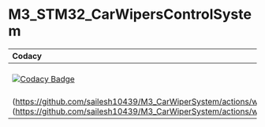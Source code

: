 # M3_STM32_CarWipersControlSystem

| Codacy | Codiga    | Codiga |  Build | CppCheck |
| :----- | :-------- | :----- |  :---- | :------- |
|  [![Codacy Badge](https://app.codacy.com/project/badge/Grade/315680a4cac6462d913be0f09d35c28d)](https://www.codacy.com/gh/preeti870/M3_STM32_CarWipersControlSystem/dashboard?utm_source=github.com&amp;utm_medium=referral&amp;utm_content=preeti870/M3_STM32_CarWipersControlSystem&amp;utm_campaign=Badge_Grade) | ![https://api.codiga.io/project/33366/score/svg](https://api.codiga.io/project/33366/score/svg) | ![https://api.codiga.io/project/33366/status/svg](https://api.codiga.io/project/33366/status/svg) | [![Build-Linux](https://github.com/preeti870/M3_STM32_CarWipersControlSystem/actions/workflows/Buil%20on%20Linux.yml/badge.svg)](https://github.com/preeti870/M3_STM32_CarWipersControlSystem/actions/workflows/Buil%20on%20Linux.yml) | [![Cppcheck Analysis]
(https://github.com/sailesh10439/M3_CarWiperSystem/actions/workflows/CppCheck_Analysis.yml/badge.svg)](https://github.com/sailesh10439/M3_CarWiperSystem/actions/workflows/CppCheck_Analysis.yml) |


